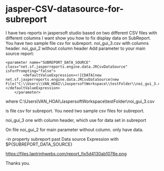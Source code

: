 # jasper-CSV-datasource-for-subreport

I have two reports in jaspersoft studio based on two different CSV files with different columns
I want show you how to fix display data on SubReport.
You have two sample file csv for subreport. noi_gui_3.csv with columns header. noi_gui_2 without column header
Add parameter to your main source report:
```
<parameter name="SUBREPORT_DATA_SOURCE" class="net.sf.jasperreports.engine.data.JRCsvDataSource" isForPrompting="false">
		<defaultValueExpression><![CDATA[new net.sf.jasperreports.engine.data.JRCsvDataSource(new File("C:\\Users\\VAN_HOAI\\JaspersoftWorkspace\\testFolder\\noi_gui_3.csv"))]]></defaultValueExpression>
	</parameter>
```

where C:\\Users\\VAN_HOAI\\JaspersoftWorkspace\\testFolder\\noi_gui_3.csv 

is file csv for subreport.
You need two sample csv files for subreport. 

noi_gui_3 one with column header, which use for data set in subreport

On file noi_gui_2 for main parameter without column. only have data.

-in property subreport past Data source Expression with $P{SUBREPORT_DATA_SOURCE}

https://files.laptrinhwebs.com/report_fix5d4130ab1078e.png

Thanks you.
